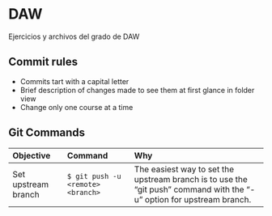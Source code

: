 # DAW
Ejercicios y archivos del grado de DAW


## Commit rules
* Commits tart with a capital letter
* Brief description of changes made to see them at first glance in folder view
* Change only one course at a time

## Git Commands

|Objective|Command|Why|
| :--- | :--- | :--- |
|Set upstream branch|`$ git push -u <remote> <branch>`|The easiest way to set the upstream branch is to use the “git push” command with the “-u” option for upstream branch.|
